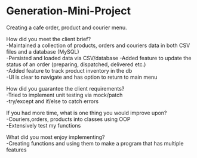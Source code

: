# Generation-Mini-Project
Creating a cafe order, product and courier menu.

How did you meet the client brief? \
-Maintained a collection of products, orders and couriers data in both CSV files and a database (MySQL) \
-Persisted and loaded data via CSV/database 
-Added feature to update the status of an order (preparing, dispatched, delivered etc.) \
-Added feature to track product inventory in the db \
-UI is clear to navigate and has option to return to main menu 

How did you guarantee the client requirements? \
-Tried to implement unit testing via mock/patch \
-try/except and if/else to catch errors

If you had more time, what is one thing you would improve upon? \
-Couriers,orders, products into classes using OOP \
-Extensively test my functions

What did you most enjoy implementing? \
-Creating functions and using them to make a program that has multiple features 
